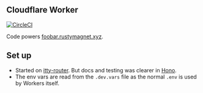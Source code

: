 ## Cloudflare Worker


[![CircleCI](https://dl.circleci.com/status-badge/img/gh/Rusty-Magnet-Ltd/cloudflare_worker/tree/master.svg?style=svg&circle-token=442df4967153b05ea2b7b2198c127c4a393f2e7b)](https://dl.circleci.com/status-badge/redirect/gh/Rusty-Magnet-Ltd/cloudflare_worker/tree/master)



Code powers [foobar.rustymagnet.xyz](https://foobar.rustymagnet.xyz/).

## Set up

- Started on [itty-router](https://itty.dev/itty-router).  But docs and testing was clearer in [Hono](https://hono.dev/guides/examples).
- The env vars are read from the `.dev.vars` file as the normal `.env` is used by Workers itself.
